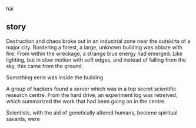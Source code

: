 hai


## story

Destruction and chaos broke out in an industrial zone near the outskirts of a major city. Bordering a forest, a large, unknown building was ablaze with fire. From within the wreckage, a strange blue energy had emerged. Like lighting, but in slow motion with soft edges, and instead of falling from the sky, this came from the ground.

Something eerie was inside the building

A group of hackers found a server which was in a top secret scientific research centre. From the hard drive, an experiment log was retreived, which summarized the work that had been going on in the centre.

Scientists, with the aid of genetically altered humans, become spiritual savants, were
